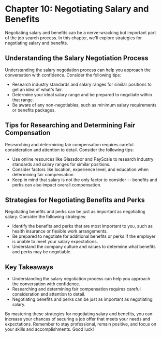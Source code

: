 Chapter 10: Negotiating Salary and Benefits
===========================================

Negotiating salary and benefits can be a nerve-wracking but important part of the job search process. In this chapter, we'll explore strategies for negotiating salary and benefits.

Understanding the Salary Negotiation Process
--------------------------------------------

Understanding the salary negotiation process can help you approach the conversation with confidence. Consider the following tips:

* Research industry standards and salary ranges for similar positions to get an idea of what's fair.
* Determine your ideal salary range and be prepared to negotiate within that range.
* Be aware of any non-negotiables, such as minimum salary requirements or benefits packages.

Tips for Researching and Determining Fair Compensation
------------------------------------------------------

Researching and determining fair compensation requires careful consideration and attention to detail. Consider the following tips:

* Use online resources like Glassdoor and PayScale to research industry standards and salary ranges for similar positions.
* Consider factors like location, experience level, and education when determining fair compensation.
* Keep in mind that salary is not the only factor to consider -- benefits and perks can also impact overall compensation.

Strategies for Negotiating Benefits and Perks
---------------------------------------------

Negotiating benefits and perks can be just as important as negotiating salary. Consider the following strategies:

* Identify the benefits and perks that are most important to you, such as health insurance or flexible work arrangements.
* Be prepared to negotiate for additional benefits or perks if the employer is unable to meet your salary expectations.
* Understand the company culture and values to determine what benefits and perks may be negotiable.

Key Takeaways
-------------

* Understanding the salary negotiation process can help you approach the conversation with confidence.
* Researching and determining fair compensation requires careful consideration and attention to detail.
* Negotiating benefits and perks can be just as important as negotiating salary.

By mastering these strategies for negotiating salary and benefits, you can increase your chances of securing a job offer that meets your needs and expectations. Remember to stay professional, remain positive, and focus on your skills and accomplishments. Good luck!
